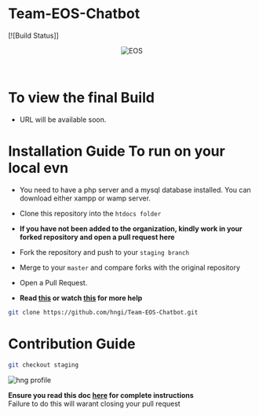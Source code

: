 # Team-EOS-Chatbot
[![Build Status]]

<div align="center">

![EOS](https://res.cloudinary.com/iambeejayayo/image/upload/v1554240066/brand-logo.png)

<br>

</div>

# To view the final Build
- URL will be available soon.

# Installation Guide To run on your local evn 

- You  need to have a php server and a mysql database installed. You can download either xampp or wamp server.
- Clone this repository into the `htdocs folder`  <br>

- **If you have not been added to the organization, kindly work in your forked repository and open a pull request here** <br>
- Fork the repository and push to your `staging branch`
- Merge to your `master` and compare forks with the original repository
- Open a Pull Request.
- **Read [this](https://help.github.com/en/articles/creating-a-pull-request-from-a-fork) or watch [this](https://www.youtube.com/watch?v=G1I3HF4YWEw) for more help**

```bash
git clone https://github.com/hngi/Team-EOS-Chatbot.git
```

# Contribution Guide

```bash
git checkout staging
```

  ![hng profile](https://res.cloudinary.com/iambeejayayo/image/upload/v1554302765/download.png)

**Ensure you read this doc [here](https://docs.google.com/document/d/1TxZqGLsut4ZVJEP6xF-DZGq3goaHfQ2phF-1I3YbrNc/edit?usp=sharing) for complete instructions** <br>
Failure to do this will warant closing your pull request

